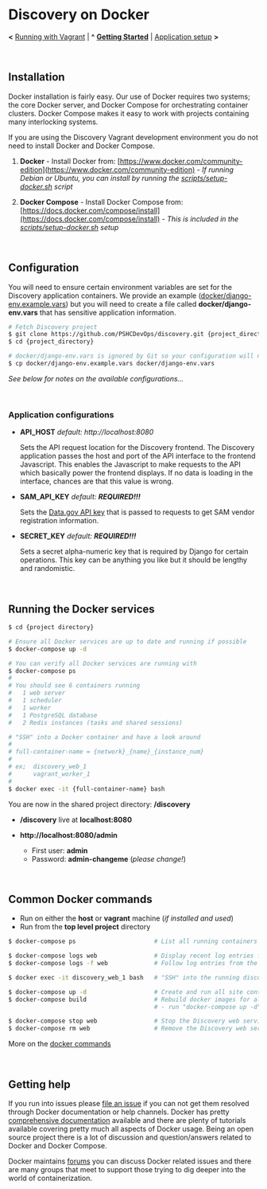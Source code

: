 
# Discovery on Docker

**<** [Running with Vagrant](vagrant.md) | **^** **[Getting Started](readme.md)** | [Application setup](setup.md) **>**

<br/>

## Installation

Docker installation is fairly easy.  Our use of Docker requires two systems; the core Docker server, and Docker Compose for orchestrating container clusters.  Docker Compose makes it easy to work with projects containing many interlocking systems.

If you are using the Discovery Vagrant development environment you do not need to install Docker and Docker Compose.

1. **Docker** - Install Docker from: [https://www.docker.com/community-edition](https://www.docker.com/community-edition)
              _- If running Debian or Ubuntu, you can install by running the [scripts/setup-docker.sh](https://github.com/PSHCDevOps/discovery/blob/master/scripts/setup-docker.sh) script_


2. **Docker Compose** - Install Docker Compose from: [https://docs.docker.com/compose/install](https://docs.docker.com/compose/install)
                      _- This is included in the [scripts/setup-docker.sh](https://github.com/PSHCDevOps/discovery/blob/master/scripts/setup-docker.sh) setup_

<br/>

## Configuration

You will need to ensure certain environment variables are set for the Discovery application containers.  We provide an example ([docker/django-env.example.vars](https://github.com/PSHCDevOps/discovery/blob/master/docker/django-env.example.vars)) but you will need to create a file called **docker/django-env.vars** that has sensitive application information.

```bash
# Fetch Discovery project
$ git clone https://github.com/PSHCDevOps/discovery.git {project_directory}
$ cd {project_directory}

# docker/django-env.vars is ignored by Git so your configuration will not be versioned
$ cp docker/django-env.example.vars docker/django-env.vars
```

_See below for notes on the available configurations..._

<br/>

### Application configurations

 * **API_HOST** _default: http://localhost:8080_

    Sets the API request location for the Discovery frontend. The Discovery application passes the host and port of the API interface to the frontend Javascript.  This enables the Javascript to make requests to the API which basically power the frontend displays.  If no data is loading in the interface, chances are that this value is wrong.


 * **SAM_API_KEY** _default: **REQUIRED!!!**_

    Sets the [Data.gov API key](https://api.data.gov/signup/) that is passed to requests to get SAM vendor registration information.


 * **SECRET_KEY** _default: **REQUIRED!!!**_

    Sets a secret alpha-numeric key that is required by Django for certain operations.  This key can be anything you like but it should be lengthy and randomistic.

<br/>

## Running the Docker services

```bash
$ cd {project directory}

# Ensure all Docker services are up to date and running if possible
$ docker-compose up -d

# You can verify all Docker services are running with
$ docker-compose ps
#
# You should see 6 containers running
#   1 web server
#   1 scheduler
#   1 worker
#   1 PostgreSQL database
#   2 Redis instances (tasks and shared sessions)

# "SSH" into a Docker container and have a look around
#
# full-container-name = {network}_{name}_{instance_num}
#
# ex;  discovery_web_1
#      vagrant_worker_1
#
$ docker exec -it {full-container-name} bash
```

You are now in the shared project directory: **/discovery**

* **/discovery** live at **localhost:8080**

* **http://localhost:8080/admin**

  * First user: **admin**
  * Password:   **admin-changeme** (_please change!_)

<br/>

## Common Docker commands

* Run on either the **host** or **vagrant** machine (_if installed and used_)
* Run from the **top level project** directory

```bash
$ docker-compose ps                      # List all running containers from the docker-compose images

$ docker-compose logs web                # Display recent log entries from the discovery_web_1 container
$ docker-compose logs -f web             # Follow log entries from the discovery_web_1 container

$ docker exec -it discovery_web_1 bash   # "SSH" into the running discovery_web_1 container

$ docker-compose up -d                   # Create and run all site containers/services in the background
$ docker-compose build                   # Rebuild docker images for all docker-compose services
                                         # - run "docker-compose up -d" after to update running services

$ docker-compose stop web                # Stop the Discovery web service
$ docker-compose rm web                  # Remove the Discovery web service
```

More on the [docker commands](https://docs.docker.com/engine/reference/commandline/cli/)

<br/>

## Getting help

If you run into issues please [file an issue](https://github.com/PSHCDevOps/discovery/issues) if you can not get them resolved through Docker documentation or help channels.  Docker has pretty [comprehensive documentation](https://docs.docker.com/) available and there are plenty of tutorials available covering pretty much all aspects of Docker usage.  Being an open source project there is a lot of discussion and question/answers related to Docker and Docker Compose.

Docker maintains [forums](https://forums.docker.com/) you can discuss Docker related issues and there are many groups that meet to support those trying to dig deeper into the world of containerization.

<br/>

